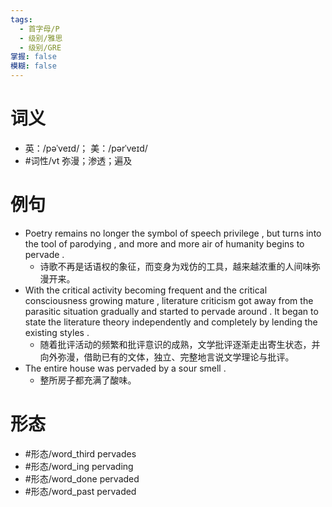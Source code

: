 ```yaml
---
tags:
  - 首字母/P
  - 级别/雅思
  - 级别/GRE
掌握: false
模糊: false
---
```

# 词义
- 英：/pəˈveɪd/； 美：/pərˈveɪd/
- #词性/vt  弥漫；渗透；遍及
# 例句
- Poetry remains no longer the symbol of speech privilege , but turns into the tool of parodying , and more and more air of humanity begins to pervade .
	- 诗歌不再是话语权的象征，而变身为戏仿的工具，越来越浓重的人间味弥漫开来。
- With the critical activity becoming frequent and the critical consciousness growing mature , literature criticism got away from the parasitic situation gradually and started to pervade around . It began to state the literature theory independently and completely by lending the existing styles .
	- 随着批评活动的频繁和批评意识的成熟，文学批评逐渐走出寄生状态，并向外弥漫，借助已有的文体，独立、完整地言说文学理论与批评。
- The entire house was pervaded by a sour smell .
	- 整所房子都充满了酸味。
# 形态
- #形态/word_third pervades
- #形态/word_ing pervading
- #形态/word_done pervaded
- #形态/word_past pervaded
